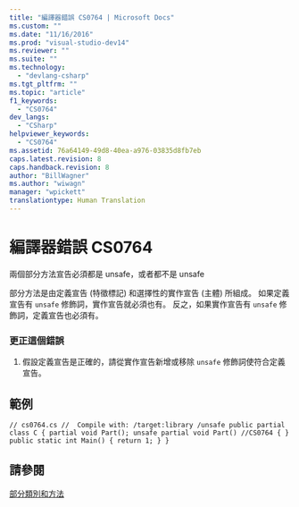 ```yaml
---
title: "編譯器錯誤 CS0764 | Microsoft Docs"
ms.custom: ""
ms.date: "11/16/2016"
ms.prod: "visual-studio-dev14"
ms.reviewer: ""
ms.suite: ""
ms.technology: 
  - "devlang-csharp"
ms.tgt_pltfrm: ""
ms.topic: "article"
f1_keywords: 
  - "CS0764"
dev_langs: 
  - "CSharp"
helpviewer_keywords: 
  - "CS0764"
ms.assetid: 76a64149-49d8-40ea-a976-03835d8fb7eb
caps.latest.revision: 8
caps.handback.revision: 8
author: "BillWagner"
ms.author: "wiwagn"
manager: "wpickett"
translationtype: Human Translation
---
```

# 編譯器錯誤 CS0764
兩個部分方法宣告必須都是 unsafe，或者都不是 unsafe  
  
 部分方法是由定義宣告 \(特徵標記\) 和選擇性的實作宣告 \(主體\) 所組成。 如果定義宣告有 `unsafe` 修飾詞，實作宣告就必須也有。 反之，如果實作宣告有 `unsafe` 修飾詞，定義宣告也必須有。  
  
### 更正這個錯誤  
  
1.  假設定義宣告是正確的，請從實作宣告新增或移除 `unsafe` 修飾詞使符合定義宣告。  
  
## 範例  
  
```  
// cs0764.cs //  Compile with: /target:library /unsafe public partial class C { partial void Part(); unsafe partial void Part() //CS0764 { } public static int Main() { return 1; } }  
```  
  
## 請參閱  
 [部分類別和方法](../../csharp/programming-guide/classes-and-structs/partial-classes-and-methods.md)